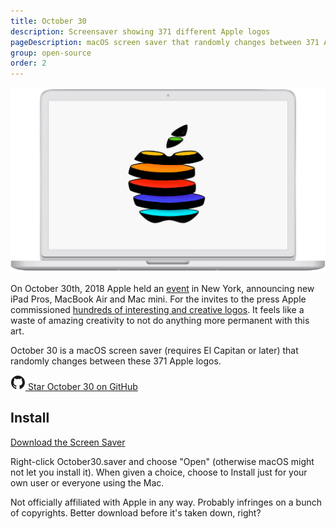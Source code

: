 ```yaml
---
title: October 30
description: Screensaver showing 371 different Apple logos
pageDescription: macOS screen saver that randomly changes between 371 Apple logos commissioned for the 2018 iPad event.
group: open-source
order: 2
---
```


![One of 371 Apple logos](./october30/device.png)

On October 30th, 2018 Apple held an [event](https://www.apple.com/apple-events/october-2018/) in New York, announcing new iPad Pros, MacBook Air and Mac mini. For the invites to the press Apple commissioned [hundreds of interesting and creative logos](https://www.macrumors.com/2018/10/24/all-the-apple-logos/). It feels like a waste of amazing creativity to not do anything more permanent with this art.

October 30 is a macOS screen saver (requires El Capitan or later) that randomly changes between these 371 Apple logos.

<a href="https://github.com/lekevicius/october30" class="github">
  <svg xmlns='http://www.w3.org/2000/svg' width='24' height='24' viewBox='0 0 24 24'><path fill='currentColor' fill-rule='evenodd' d='M12 1C5.925 1 1 5.925 1 12c0 4.86 3.152 8.983 7.523 10.437.55.101.75-.239.75-.529 0-.262-.01-1.129-.015-2.047-3.059.664-3.705-1.298-3.705-1.298-.501-1.27-1.222-1.608-1.222-1.608-1-.682.076-.669.076-.669 1.105.077 1.686 1.133 1.686 1.133.982 1.682 2.576 1.196 3.201.914.1-.71.385-1.196.699-1.47-2.442-.277-5.011-1.221-5.011-5.436 0-1.202.429-2.182 1.131-2.952-.112-.28-.49-1.399.109-2.913 0 0 .923-.295 3.025 1.128A10.471 10.471 0 0 1 12 6.32c.935.004 1.876.126 2.754.371 2.099-1.424 3.023-1.128 3.023-1.128.601 1.516.223 2.634.11 2.912.705.77 1.13 1.75 1.13 2.952 0 4.225-2.572 5.156-5.023 5.428.396.342.747 1.01.747 2.036 0 1.47-.015 2.656-.015 3.019 0 .292.2.635.757.527C19.851 20.98 23 16.858 23 12c0-6.075-4.925-11-11-11z'/></svg>
  Star October 30 on GitHub
</a>

## Install

<a href="https://github.com/lekevicius/october30/raw/master/Release/October30.saver.zip" class="cta">Download the Screen Saver</a>

Right-click October30.saver and choose "Open" (otherwise macOS might not let you install it). When given a choice, choose to Install just for your own user or everyone using the Mac.

<p class="secondary">Not officially affiliated with Apple in any way. Probably infringes on a bunch of copyrights. Better download before it's taken down, right?</p>

